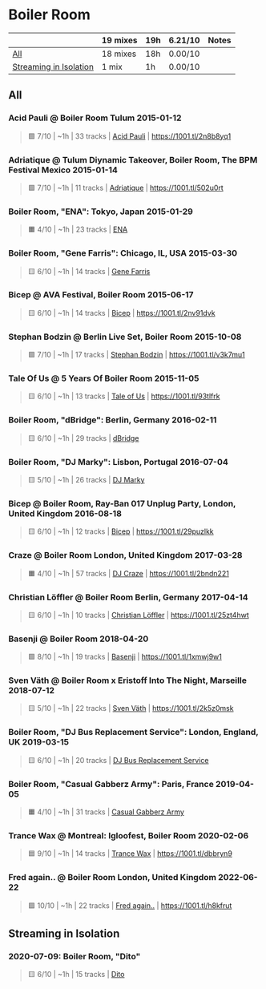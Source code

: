 # Boiler Room

<!-- toc:start -->

| | 19 mixes | 19h | 6.21/10 | Notes |
| - | - | - | - | - |
| [All](#all) | 18 mixes | 18h | 0.00/10 |  |
| [Streaming in Isolation](#streaming-in-isolation) | 1 mix | 1h | 0.00/10 |  |
<!-- toc:end -->

## All

### Acid Pauli @ Boiler Room Tulum 2015-01-12

> 🟩 7/10 | ~1h | 33 tracks
> | [Acid Pauli](https://rateyourmusic.com/artist/acid-pauli)
> | https://1001.tl/2n8b8yq1

### Adriatique @ Tulum Diynamic Takeover, Boiler Room, The BPM Festival Mexico 2015-01-14

> 🟩 7/10 | ~1h | 11 tracks
> | [Adriatique](https://rateyourmusic.com/artist/adriatique)
> | https://1001.tl/502u0rt

### Boiler Room, "ENA": Tokyo, Japan 2015-01-29

> 🟧 4/10 | ~1h | 23 tracks
> | [ENA](https://rateyourmusic.com/artist/ena_f2)

### Boiler Room, "Gene Farris": Chicago, IL, USA 2015-03-30

> 🟨 6/10 | ~1h | 14 tracks
> | [Gene Farris](https://rateyourmusic.com/artist/gene-farris)

### Bicep @ AVA Festival, Boiler Room 2015-06-17

> 🟨 6/10 | ~1h | 14 tracks
> | [Bicep](https://rateyourmusic.com/artist/bicep)
> | https://1001.tl/2nv91dvk

### Stephan Bodzin @ Berlin Live Set, Boiler Room 2015-10-08

> 🟩 7/10 | ~1h | 17 tracks
> | [Stephan Bodzin](https://rateyourmusic.com/artist/stephan-bodzin)
> | https://1001.tl/v3k7mu1

### Tale Of Us @ 5 Years Of Boiler Room 2015-11-05

> 🟨 6/10 | ~1h | 13 tracks
> | [Tale of Us](https://rateyourmusic.com/artist/tale_of_us)
> | https://1001.tl/93tlfrk

### Boiler Room, "dBridge": Berlin, Germany 2016-02-11

> 🟨 6/10 | ~1h | 29 tracks
> | [dBridge](https://rateyourmusic.com/artist/dbridge)

### Boiler Room, "DJ Marky": Lisbon, Portugal 2016-07-04

> 🟨 5/10 | ~1h | 26 tracks
> | [DJ Marky](https://rateyourmusic.com/artist/dj-marky)

### Bicep @ Boiler Room, Ray-Ban 017 Unplug Party, London, United Kingdom 2016-08-18

> 🟨 6/10 | ~1h | 12 tracks
> | [Bicep](https://rateyourmusic.com/artist/bicep)
> | https://1001.tl/29puzlkk

### Craze @ Boiler Room London, United Kingdom 2017-03-28

> 🟧 4/10 | ~1h | 57 tracks
> | [DJ Craze](https://rateyourmusic.com/artist/dj-craze)
> | https://1001.tl/2bndn221

### Christian Löffler @ Boiler Room Berlin, Germany 2017-04-14

> 🟨 6/10 | ~1h | 10 tracks
> | [Christian Löffler](https://rateyourmusic.com/artist/christian-loffler)
> | https://1001.tl/25zt4hwt

### Basenji @ Boiler Room 2018-04-20

> 🟩 8/10 | ~1h | 19 tracks
> | [Basenji](https://rateyourmusic.com/artist/basenji)
> | https://1001.tl/1xmwj9w1

### Sven Väth @ Boiler Room x Eristoff Into The Night, Marseille 2018-07-12

> 🟨 5/10 | ~1h | 22 tracks
> | [Sven Väth](https://rateyourmusic.com/artist/sven-vath)
> | https://1001.tl/2k5z0msk

### Boiler Room, "DJ Bus Replacement Service": London, England, UK 2019-03-15

> 🟨 6/10 | ~1h | 20 tracks
> | [DJ Bus Replacement Service](https://rateyourmusic.com/artist/dj-bus-replacement-service)

### Boiler Room, "Casual Gabberz Army": Paris, France 2019-04-05

> 🟧 4/10 | ~1h | 31 tracks
> | [Casual Gabberz Army](https://rateyourmusic.com/artist/casual-gabberz-army)

### Trance Wax @ Montreal: Igloofest, Boiler Room 2020-02-06

> 🟦 9/10 | ~1h | 14 tracks
> | [Trance Wax](https://rateyourmusic.com/artist/trance-wax)
> | https://1001.tl/dbbryn9

### Fred again.. @ Boiler Room London, United Kingdom 2022-06-22

> 🟪 10/10 | ~1h | 22 tracks
> | [Fred again..](https://rateyourmusic.com/artist/fred-again)
> | https://1001.tl/h8kfrut

## Streaming in Isolation

### 2020-07-09: Boiler Room, "Dito"

> 🟨 6/10 | ~1h | 15 tracks
> | [Dito](https://rateyourmusic.com/artist/dito)
